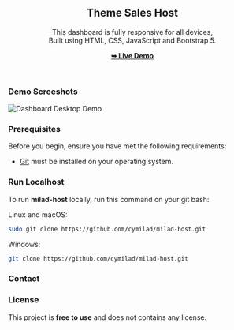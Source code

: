 <div align="center">
  <h2 align="center">Theme Sales Host</h2>
  
  This dashboard is fully responsive for all devices, <br/> Built using HTML, CSS, JavaScript and Bootstrap 5.
  
  <a href="https://cymilad.ir/projects/hosting-panel/" target="_blank"><strong>➥ Live Demo</strong></a>
  
</div>


<br />

### Demo Screeshots

![Dashboard Desktop Demo]("./images/milad-host.png")

### Prerequisites

Before you begin, ensure you have met the following requirements:

* [Git](https://git-scm.com/downloads "Download Git") must be installed on your operating system.

### Run Localhost

To run **milad-host** locally, run this command on your git bash:

Linux and macOS:

```bash
sudo git clone https://github.com/cymilad/milad-host.git
```

Windows:

```bash
git clone https://github.com/cymilad/milad-host.git
```

### Contact



### License

This project is **free to use** and does not contains any license.
